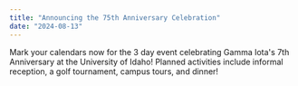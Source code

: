 ```yaml
---
title: "Announcing the 75th Anniversary Celebration"
date: "2024-08-13"
---
```


Mark your calendars now for the 3 day event celebrating Gamma Iota's 7th Anniversary at the University of Idaho! Planned activities include informal reception, a golf tournament, campus tours, and dinner!
